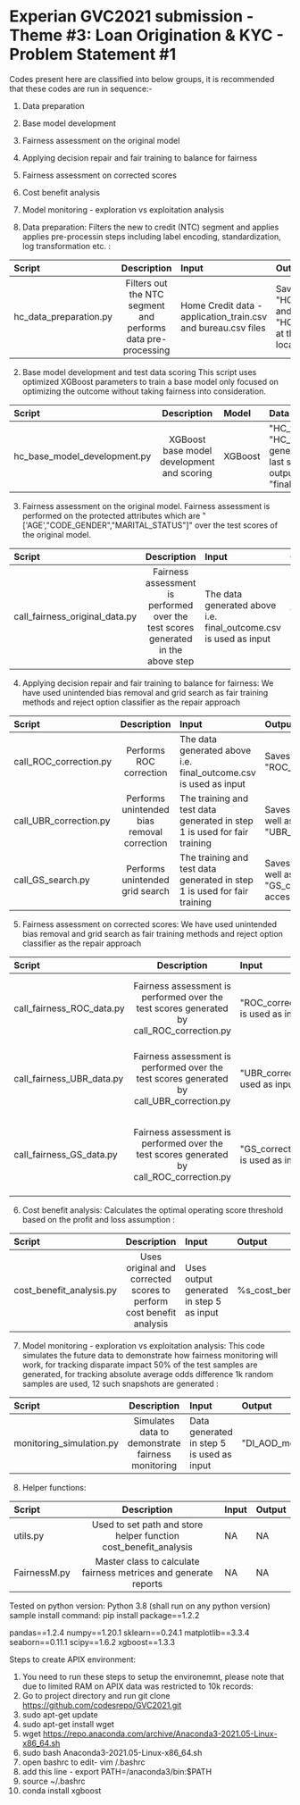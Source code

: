 # Experian GVC2021 submission - Theme #3: Loan Origination & KYC - Problem Statement #1

Codes present here are classified into below groups, it is recommended that these codes are run in sequence:-

1. Data preparation
2. Base model development
3. Fairness assessment on the original model
4. Applying decision repair and fair training to balance for fairness
5. Fairness assessment on corrected scores
6. Cost benefit analysis
7. Model monitoring - exploration vs exploitation analysis


1. Data preparation:
Filters the new to credit (NTC) segment and applies applies pre-processin steps including label encoding, standardization, log transformation etc. :

| Script                 | Description       | Input   |	Output   |	
| :------------------------ |:-------------:| :-------------|:-------------|
| hc_data_preparation.py|	Filters out the NTC segment and performs data pre-processing|Home Credit data -  application_train.csv and bureau.csv files | Saves "HC_train.csv" and "HC_test.csv" at the output location

2. Base model development and test data scoring
This script uses optimized XGBoost parameters to train a base model only focused on optimizing the outcome without taking fairness into consideration.


| Script                 | Description       | Model   |	Data   |	
| :------------------------ |:-------------:| :-------------|:-------------|
| hc_base_model_development.py|	XGBoost base model development and scoring     | XGBoost| "HC_train.csv" and "HC_test.csv" generated in the last step saves output as "final_outcome.csv"

3. Fairness assessment on the original model.
Fairness assessment is performed on the protected attributes which are "['AGE',"CODE_GENDER","MARITAL_STATUS"]" over the test scores of the original model. 


| Script                 | Description       | Input   |	Output   |	
| :------------------------ |:-------------:| :-------------|:-------------|
| call_fairness_original_data.py|	Fairness assessment is performed over the test scores generated in the above step| The data generated above i.e. final_outcome.csv is used as input| Saves the aggregated data as well as the charts named as %s_initial_fairness_report.csv"%(metric)

4. Applying decision repair and fair training to balance for fairness:
We have used unintended bias removal and grid search as fair training methods and reject option classifier as the repair approach


| Script                 | Description       | Input   |	Output   |	
| :------------------------ |:-------------:| :-------------|:-------------|
| call_ROC_correction.py|	Performs ROC correction| The data generated above i.e. final_outcome.csv is used as input| Saves the repaired scores as "ROC_corrected_data_1.csv" 
| call_UBR_correction.py|	Performs unintended bias removal correction| The training and test data generated in step 1 is used for fair training| Saves the scores  data as well as the charts named as "UBR_corrected_data.csv"
| call_GS_search.py|	Performs unintended grid search| The training and test data generated in step 1 is used for fair training| Saves the scores  data as well as the charts named as "GS_corrected_data.csv", access is restricted

5. Fairness assessment on corrected scores:
We have used unintended bias removal and grid search as fair training methods and reject option classifier as the repair approach


| Script                 | Description       | Input   |	Output   |	
| :------------------------ |:-------------:| :-------------|:-------------|
| call_fairness_ROC_data.py|	Fairness assessment is performed over the test scores generated by call_ROC_correction.py| "ROC_corrected_data_1.csv" is used as input | Saves the repaired scores data as well as the charts named as "%s_ROC_fairness_report.csv"%(metric) and  "%s_ROC_fairness_report.csv"%(metric) respectively
| call_fairness_UBR_data.py|	Fairness assessment is performed over the test scores generated by call_UBR_correction.py| "UBR_corrected_data.csv" is used as input | Saves the repaired scores data as well as the charts named as "%s_UBR_fairness_report.csv"%(metric) and  "%s_UBR_fairness_report.csv"%(metric) respectively
| call_fairness_GS_data.py|	Fairness assessment is performed over the test scores generated by call_ROC_correction.py| "GS_corrected_data_1.csv" is used as input | Saves the repaired scores data as well as the charts named as "%s_GS_fairness_report.csv"%(metric) and  "%s_GS_fairness_report.csv"%(metric) respectively access is restricted

6. Cost benefit analysis:
Calculates the optimal operating score threshold based on the profit and loss assumption :

| Script                 | Description       | Input   |	Output   |	
| :------------------------ |:-------------:| :-------------|:-------------|
| cost_benefit_analysis.py|	Uses original and corrected scores to perform cost benefit analysis |Uses output generated in step 5 as input|%s_cost_benefit_analysis_report.csv

7. Model monitoring - exploration vs exploitation analysis:
This code simulates the future data to demonstrate how fairness monitoring will work, for tracking disparate impact 50% of the test samples are generated, for tracking absolute average odds difference 1k random samples are used, 12 such snapshots are generated :

| Script                 | Description       | Input   |	Output   |	
| :------------------------ |:-------------:| :-------------|:-------------|
| monitoring_simulation.py|	Simulates data to demonstrate fairness monitoring|Data generated in step 5 is used as input | "DI_AOD_monitoring.csv"

8. Helper functions:

| Script                 | Description       | Input   |	Output   |	
| :------------------------ |:-------------:| :-------------|:-------------|
| utils.py|	Used to set path and store helper function  cost_benefit_analysis|NA | NA
| FairnessM.py|	Master class to calculate fairness metrices and generate reports|NA | NA

Tested on python version:  Python 3.8  (shall run on any python version)
sample install command: pip install  package==1.2.2 

pandas==1.2.4
numpy==1.20.1 
sklearn==0.24.1
matplotlib==3.3.4
seaborn==0.11.1
scipy==1.6.2
xgboost==1.3.3

Steps to create APIX environment:
1. You need to run these steps to setup the environemnt, please note that due to limited RAM on APIX data was restricted to 10k records: 
2. Go to project  directory and run git clone https://github.com/codesrepo/GVC2021.git 
3. sudo apt-get update 
4. sudo apt-get install wget 
5. wget https://repo.anaconda.com/archive/Anaconda3-2021.05-Linux-x86_64.sh 
6. sudo bash Anaconda3-2021.05-Linux-x86_64.sh 
7. open bashrc to edit- vim /.bashrc 
8. add this line - export PATH=/anaconda3/bin:$PATH 
9. source ~/.bashrc 
10. conda install xgboost

